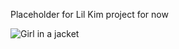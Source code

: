 Placeholder for Lil Kim project for now

<img src="https://www.yourbasin.com/wp-content/uploads/sites/78/2023/02/53e5ff45c9dc4059b4a8179b586f96b1.jpg?w=1280&h=720&crop=1" alt="Girl in a jacket" >

